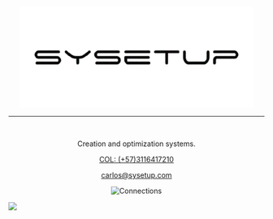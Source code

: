 <p align="center">
  <img src="./images/sysetup.png"  alt="Sysetup">
</p>

----


<br>
<p align="center">
  Creation and optimization systems.
</p>
<p align="center">
  <a href="tel:+573116417210">COL: (+57)3116417210</a>
</p>
<p align="center">
  <a href="mailto:carlos@sysetup.com">carlos@sysetup.com</a>
</p>
<p align="center">
  <img src="https://komarev.com/ghpvc/?username=Sysetup&label=Connection %23:&color=grey"  alt="Connections">
</p>

![](https://hit.yhype.me/github/profile?user_id=9453397)


<!--
[![Anurag's GitHub stats](https://github-readme-stats.vercel.app/api?username=Sysetup&count_private=true&show_icons=true&theme=prussian)](https://github.com/anuraghazra/github-readme-stats)
[![Readme Card](https://github-readme-stats.vercel.app/api/pin/?username=Sysetup&repo=sysetup-park&show_icons=true&theme=prussian)](https://github.com/anuraghazra/github-readme-stats)
[![Top Langs](https://github-readme-stats.vercel.app/api/top-langs/?username=Sysetup&show_icons=true&theme=prussian)](https://github.com/anuraghazra/github-readme-stats)
[![willianrod's wakatime stats](https://github-readme-stats.vercel.app/api/wakatime?username=Sysetup&show_icons=true&theme=prussian)](https://github.com/anuraghazra/github-readme-stats)
[![visitors](https://visitor-badge.glitch.me/badge?page_id=Sysetup.sysetup-park&left_color=blue&right_color=#0f1724)

-->
